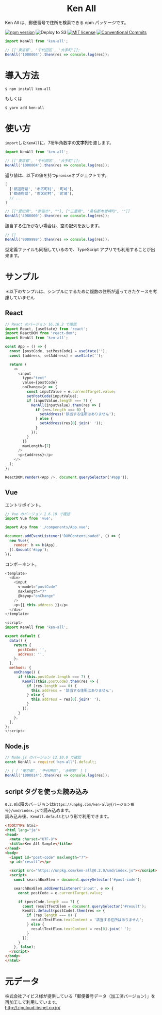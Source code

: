 <div align="center">
<h1>Ken All</h1>
</div>

Ken All は、郵便番号で住所を検索できる npm パッケージです。

[![npm version](https://badge.fury.io/js/ken-all.svg)](https://badge.fury.io/js/ken-all)
![Deploy to S3](https://github.com/numb86/ken-all/workflows/Deploy%20to%20S3/badge.svg)
[![MIT license](https://img.shields.io/badge/License-MIT-blue.svg)](./LICENSE)
[![Conventional Commits](https://img.shields.io/badge/Conventional%20Commits-1.0.0-yellow.svg)](https://conventionalcommits.org)

```js
import KenAll from 'ken-all';

// [['東京都', '千代田区', '大手町']];
KenAll('1000004').then(res => console.log(res));
```

# 導入方法

```
$ npm install ken-all
```

もしくは

```
$ yarn add ken-all
```

# 使い方

`import`した`KenAll`に、7桁半角数字の**文字列**を渡します。  

```js
import KenAll from 'ken-all';

// [['東京都', '千代田区', '大手町']];
KenAll('1000004').then(res => console.log(res));
```

返り値は、以下の値を持つ`promise`オブジェクトです。

```js
[
  ['都道府県', '市区町村', '町域'],
  ['都道府県', '市区町村', '町域'],
  // ...
]
```

```js
// [["愛知県", "弥富市", ""], ["三重県", "桑名郡木曽岬町", ""]]
KenAll('4980000').then(res => console.log(res));
```

該当する住所がない場合は、空の配列を返します。

```js
// []
KenAll('9009999').then(res => console.log(res));
```

型定義ファイルも同梱しているので、TypeScript アプリでも利用することが出来ます。

# サンプル

＊以下のサンプルは、シンプルにするために複数の住所が返ってきたケースを考慮していません

## React

```js
// React のバージョン 16.10.2 で確認
import React, {useState} from 'react';
import ReactDOM from 'react-dom';
import KenAll from 'ken-all';

const App = () => {
  const [postCode, setPostCode] = useState('');
  const [address, setAddress] = useState('');

  return (
    <>
      <input
        type="text"
        value={postCode}
        onChange={e => {
          const inputValue = e.currentTarget.value;
          setPostCode(inputValue);
          if (inputValue.length === 7) {
            KenAll(inputValue).then(res => {
              if (res.length === 0) {
                setAddress('該当する住所はありません');
              } else {
                setAddress(res[0].join(' '));
              }
            });
          }
        }}
        maxLength={7}
      />
      <p>{address}</p>
    </>
  );
};

ReactDOM.render(<App />, document.querySelector('#app'));
```

## Vue

エントリポイント。

```js
// Vue のバージョン 2.6.10 で確認
import Vue from 'vue';

import App from './components/App.vue';

document.addEventListener('DOMContentLoaded', () => {
  new Vue({
    render: h => h(App),
  }).$mount('#app');
});
```

コンポーネント。

```js
<template>
  <div>
    <input
      v-model="postCode"
      maxlength="7"
      @keyup="onChange"
    />
    <p>{{ this.address }}</p>
  </div>
</template>

<script>
import KenAll from 'ken-all';

export default {
  data() {
    return {
      postCode: '',
      address: '',
    };
  },
  methods: {
    onChange() {
      if (this.postCode.length === 7) {
        KenAll(this.postCode).then(res => {
          if (res.length === 0) {
            this.address = '該当する住所はありません';
          } else {
            this.address = res[0].join(' ');
          }
        });
      }
    },
  },
};
</script>
```

## Node.js

```js
// Node.js のバージョン 12.10.0 で確認
const KenAll = require('ken-all').default;

// [ [ '東京都', '千代田区', '永田町' ] ]
KenAll('1000014').then(res => console.log(res));
```

## script タグを使った読み込み

`0.2.0`以降のバージョンは`https://unpkg.com/ken-all@{バージョン番号}/umd/index.js`で読み込めます。  
読み込み後、`KenAll.default`という形で利用できます。

```html
<!DOCTYPE html>
<html lang="ja">
<head>
  <meta charset="UTF-8">
  <title>Ken All Sample</title>
</head>
<body>
  <input id="post-code" maxlength="7">
  <p id="result"></p>

  <script src="https://unpkg.com/ken-all@0.2.0/umd/index.js"></script>
  <script>
    const searchBoxElem = document.querySelector('#post-code');

    searchBoxElem.addEventListener('input', e => {
      const postCode = e.currentTarget.value;

      if (postCode.length === 7) {
        const resultTextElem = document.querySelector('#result');
        KenAll.default(postCode).then(res => {
          if (res.length === 0) {
            resultTextElem.textContent = '該当する住所はありません';
          } else {
            resultTextElem.textContent = res[0].join(' ');
          }
        });
      }
    }, false);
  </script>
</body>
</html>
```

# 元データ

株式会社アイビス様が提供している「郵便番号データ（加工済バージョン）」を再加工して利用しています。  
http://zipcloud.ibsnet.co.jp/
